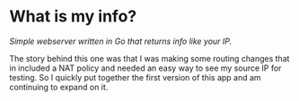 # What is my info?

_Simple webserver written in Go that returns info like your IP._

The story behind this one was that I was making some routing changes that in included a NAT policy and needed an easy way to see my source IP for testing. So I quickly put together the first version of this app and am continuing to expand on it.